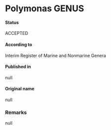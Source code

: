 Polymonas GENUS
=======

#### Status
ACCEPTED

#### According to
Interim Register of Marine and Nonmarine Genera

#### Published in
null

#### Original name
null

### Remarks
null